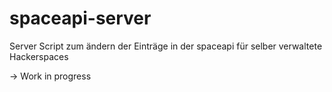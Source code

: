 # spaceapi-server
Server Script zum ändern der Einträge in der spaceapi für selber verwaltete Hackerspaces

-> Work in progress
